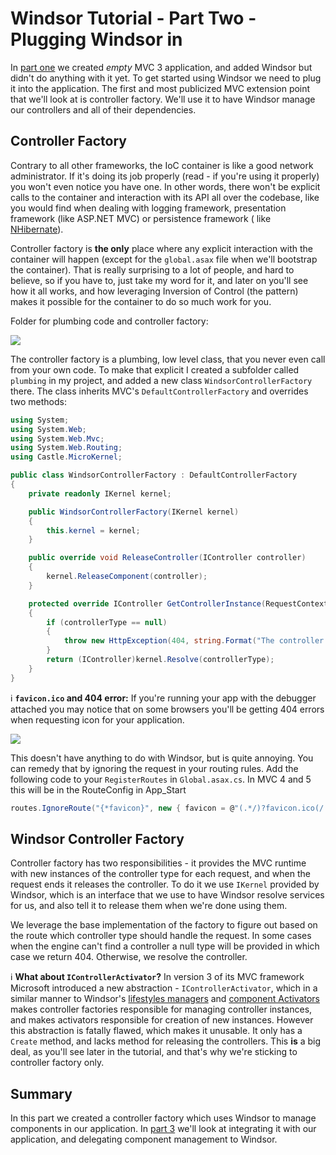 # Windsor Tutorial - Part Two - Plugging Windsor in

In [part one](mvc-tutorial-part-1-getting-windsor.md) we created *empty* MVC 3 application, and added Windsor but didn't
do anything with it yet. To get started using Windsor we need to plug it into the application. The first and most
publicized MVC extension point that we'll look at is controller factory. We'll use it to have Windsor manage our
controllers and all of their dependencies.

## Controller Factory

Contrary to all other frameworks, the IoC container is like a good network administrator. If it's doing its job
properly (read - if you're using it properly) you won't even notice you have one. In other words, there won't be
explicit calls to the container and interaction with its API all over the codebase, like you would find when dealing
with logging framework, presentation framework (like ASP.NET MVC) or persistence framework (
like [NHibernate](http://nhforge.org/)).

Controller factory is **the only** place where any explicit interaction with the container will happen (except for the
`global.asax` file when we'll bootstrap the container). That is really surprising to a lot of people, and hard to
believe, so if you have to, just take my word for it, and later on you'll see how it all works, and how leveraging
Inversion of Control (the pattern) makes it possible for the container to do so much work for you.

Folder for plumbing code and controller factory:

![](images/mvc-tutorial-vs-controllerfactory-file.png)

The controller factory is a plumbing, low level class, that you never even call from your own code. To make that
explicit I created a subfolder called `plumbing` in my project, and added a new class `WindsorControllerFactory` there.
The class inherits MVC's `DefaultControllerFactory` and overrides two methods:

```csharp
using System;
using System.Web;
using System.Web.Mvc;
using System.Web.Routing;
using Castle.MicroKernel;

public class WindsorControllerFactory : DefaultControllerFactory
{
	private readonly IKernel kernel;

	public WindsorControllerFactory(IKernel kernel)
	{
		this.kernel = kernel;
	}

	public override void ReleaseController(IController controller)
	{
		kernel.ReleaseComponent(controller);
	}

	protected override IController GetControllerInstance(RequestContext requestContext, Type controllerType)
	{
		if (controllerType == null)
		{
			throw new HttpException(404, string.Format("The controller for path '{0}' could not be found.", requestContext.HttpContext.Request.Path));
		}
		return (IController)kernel.Resolve(controllerType);
	}
}
```

:information_source: **`favicon.ico` and 404 error:** If you're running your app with the debugger attached you may
notice that on some browsers you'll be getting 404 errors when requesting icon for your application.

![](images/mvc-tutorial-vs-favicon-missing.png)

This doesn't have anything to do with Windsor, but is quite annoying. You can remedy that by ignoring the request in
your routing rules. Add the following code to your `RegisterRoutes` in `Global.asax.cs`. In MVC 4 and 5 this will be in
the RouteConfig in App_Start

```csharp
routes.IgnoreRoute("{*favicon}", new { favicon = @"(.*/)?favicon.ico(/.*)?" });
```

## Windsor Controller Factory

Controller factory has two responsibilities - it provides the MVC runtime with new instances of the controller type for
each request, and when the request ends it releases the controller. To do it we use `IKernel` provided by Windsor, which
is an interface that we use to have Windsor resolve services for us, and also tell it to release them when we're done
using them.

We leverage the base implementation of the factory to figure out based on the route which controller type should handle
the request. In some cases when the engine can't find a controller a null type will be provided in which case we return
404. Otherwise, we resolve the controller.

:information_source: **What about `IControllerActivator`?** In version 3 of its MVC framework Microsoft introduced a new
abstraction - `IControllerActivator`, which in a similar manner to Windsor's [lifestyles managers](lifestyles.md)
and [component Activators](component-activators.md) makes controller factories responsible for managing controller
instances, and makes activators responsible for creation of new instances. However this abstraction is fatally flawed,
which makes it unusable. It only has a `Create` method, and lacks method for releasing the controllers. This **is** a
big deal, as you'll see later in the tutorial, and that's why we're sticking to controller factory only.

## Summary

In this part we created a controller factory which uses Windsor to manage components in our application.
In [part 3](mvc-tutorial-part-3-writing-your-first-installer.md) we'll look at integrating it with our application, and
delegating component management to Windsor.